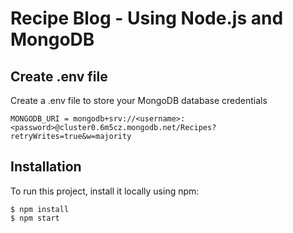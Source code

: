 # Recipe Blog - Using Node.js and MongoDB

## Create .env file
Create a .env file to store your MongoDB database credentials

```
MONGODB_URI = mongodb+srv://<username>:<password>@cluster0.6m5cz.mongodb.net/Recipes?retryWrites=true&w=majority
```

## Installation
To run this project, install it locally using npm:

```
$ npm install
$ npm start
```



